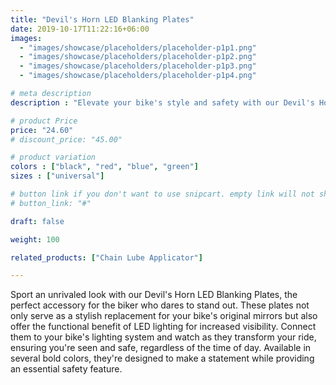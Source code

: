 ```yaml
---
title: "Devil's Horn LED Blanking Plates"
date: 2019-10-17T11:22:16+06:00
images: 
  - "images/showcase/placeholders/placeholder-p1p1.png"
  - "images/showcase/placeholders/placeholder-p1p2.png"
  - "images/showcase/placeholders/placeholder-p1p3.png"
  - "images/showcase/placeholders/placeholder-p1p4.png"

# meta description
description : "Elevate your bike's style and safety with our Devil's Horn LED Blanking Plates. Designed to replace unsightly mirrors, these plates add a wicked edge to your ride with integrated LEDs for enhanced visibility. Available in a spectrum of colors, they're the perfect blend of menace and practicality."

# product Price
price: "24.60"
# discount_price: "45.00"

# product variation
colors : ["black", "red", "blue", "green"]
sizes : ["universal"]

# button link if you don't want to use snipcart. empty link will not show button
# button_link: "#"

draft: false

weight: 100

related_products: ["Chain Lube Applicator"]

---
```


Sport an unrivaled look with our Devil's Horn LED Blanking Plates, the perfect accessory for the biker who dares to stand out. These plates not only serve as a stylish replacement for your bike's original mirrors but also offer the functional benefit of LED lighting for increased visibility. Connect them to your bike's lighting system and watch as they transform your ride, ensuring you're seen and safe, regardless of the time of day. Available in several bold colors, they're designed to make a statement while providing an essential safety feature.
